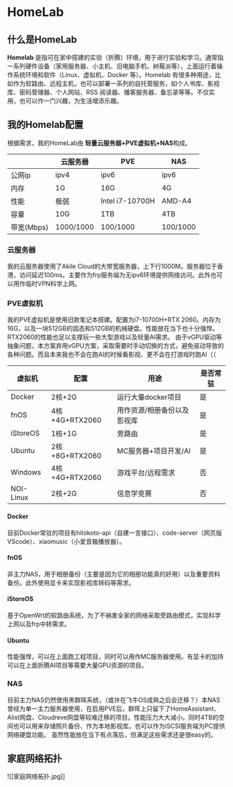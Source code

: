 # HomeLab

## 什么是HomeLab
**Homelab** 是指可在家中搭建的实验（折腾）环境，用于进行实验和学习。通常指一系列硬件设备（家用服务器、小主机、旧电脑手机、树莓派等），上面运行着操作系统环境和软件（Linux、虚拟机、Docker 等）。Homelab 有很多种用途，比如作为软路由、远程主机，也可以部署一系列的自托管服务，如个人书库、影视库、密码管理器、个人网站、RSS 阅读器、播客服务器、备忘录等等。不仅实用，也可以作一门兴趣，为生活增添乐趣。
## 我的Homelab配置
根据需求，我的HomeLab由 **轻量云服务器+PVE虚拟机+NAS**构成。

|          | 云服务器      | PVE             | NAS      |
| -------- | --------- | --------------- | -------- |
| 公网ip     | ipv4      | ipv6            | ipv6     |
| 内存       | 1G        | 16G             | 4G       |
| 性能       | 极弱        | Intel i7-10700H | AMD-A4   |
| 容量       | 10G       | 1TB             | 4TB      |
| 带宽(Mbps) | 1000/1000 | 100/1000        | 100/1000 |
### 云服务器
我的云服务器使用了Akile Cloud的大带宽服务器，上下行1000M。服务器位于香港，访问延迟100ms。主要作为frp服务端为无ipv6环境提供网络访问。此外也可以用作临时VPN科学上网。
### PVE虚拟机
我的PVE虚拟机是使用旧款笔记本搭建。配置为i7-10700H+RTX 2060。内存为16G，以及一块512GB的固态和512GB的机械硬盘。性能放在当下也十分强悍。RTX2060的性能也足以支撑玩一些大型游戏以及轻量AI需求。
由于vGPU驱动等抽象问题，本方案弃用vGPU方案，采取需要时手动切换的方式，避免驱动导致的各种问题。而且本来我也不会在跑AI的时候看影视、更不会在打游戏时跑AI（（

| 虚拟机       | 配置            | 用途             | 是否常驻 |
| --------- | ------------- | -------------- | ---- |
| Docker    | 2核+2G         | 运行大量docker项目   | 是    |
| fnOS      | 4核+4G+RTX2060 | 用作资源/相册备份以及影视库 | 是    |
| iStoreOS  | 1核+1G         | 旁路由            | 是    |
| Ubuntu    | 2核+8G+RTX2060 | MC服务器+项目开发/AI  | 是    |
| Windows   | 4核+4G+RTX2060 | 游戏平台/远程需求      | 否    |
| NOI-Linux | 2核+2G         | 信息学竞赛          | 否    |
#### Docker
目前Docker常驻的项目有hitokoto-api（自建一言接口）、code-server（网页版VScode）、xiaomusic（小爱音箱播放器）。
#### fnOS
非主力NAS，用于相册备份（主要是因为它的相册功能真的好用）以及重要资料备份。此外使用显卡来实现影视库转码等需求。
#### iStoreOS
基于OpenWrt的软路由系统，为了不祸害全家的网络采取旁路由模式，实现科学上网以及frp中转需求。
#### Ubuntu
性能强悍，可以在上面跑工程项目，同时可以用作MC服务器使用。有显卡的加持可以在上面折腾AI项目等需要大量GPU资源的项目。
### NAS
目前主力NAS仍然使用黑群晖系统，（或许在飞牛OS成熟之后会迁移？）本NAS曾经为单一主力服务器使用，在启用PVE后，群晖上只留下了HomeAssistant、Alist网盘、Cloudreve网盘等较难迁移的项目。性能压力大大减小。同时4TB的空间也可以用来存储照片备份、作为本地影视库。也可以作为iSCSI服务端为PC提供网络硬盘功能。
虽然性能放在当下有点落后，但满足这些需求还是很easy的。
## 家庭网络拓扑

![[家庭网络拓扑.jpg]]